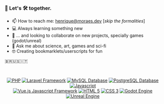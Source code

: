 ### 👋 Let's 🛠️ together.

- 📫 How to reach me: henrique@moraes.dev [*skip the formalities*]
- 💻 Always learning something new
- 📢 ... and looking to collaborate on new projects, specially games (godot/unreal)
- 💬 Ask me about science, art, games and sci-fi
- 🤓 Creating bookmarklets/userscripts for fun

🇧🇷🇺🇸🇮🇹


<br>


<div align="center">
  
[<img alt="PHP" src="https://img.shields.io/badge/PHP-777BB4?style=for-the-badge&logo=php&logoColor=white" />](#)
[<img alt="Laravel Framework" src="https://img.shields.io/badge/Laravel-FF2D20?style=for-the-badge&logo=laravel&logoColor=white" />](#)
[<img alt="MySQL Database" src="https://img.shields.io/badge/MySQL-00000F?style=for-the-badge&logo=mysql&logoColor=white" />](#)
[<img alt="PostgreSQL Database" src="https://img.shields.io/badge/PostgreSQL-316192?style=for-the-badge&logo=postgresql&logoColor=white" />](#)
[<img alt="Javascript" src="https://img.shields.io/badge/JavaScript-F7DF1E?style=for-the-badge&logo=javascript&logoColor=black" />](#)    
[<img alt="Vue.js Javascript Framework" src="https://img.shields.io/badge/Vue.js-35495E?style=for-the-badge&logo=vue.js&logoColor=4FC08D" />](#)
[<img alt="HTML 5" src="https://img.shields.io/badge/HTML5-E34F26?style=for-the-badge&logo=html5&logoColor=white" />](#)
[<img alt="CSS 3" src="https://img.shields.io/badge/CSS3-289E6D?&style=for-the-badge&logo=css3&logoColor=white" />](#)
[<img alt="Godot Engine" src="https://img.shields.io/badge/Godot-478CBF?style=for-the-badge&logo=godotengine&logoColor=white" />](#)
[<img alt="Unreal Engine" src="https://img.shields.io/badge/Unreal_Engine-0E1128?style=for-the-badge&logo=unrealengine&logoColor=white" />](#) 


</div>
